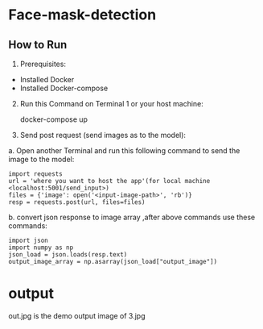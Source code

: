 # Face-mask-detection

## How to Run

1. Prerequisites:
-	Installed Docker
-	Installed Docker-compose

2. Run this Command on Terminal 1 or your host machine: 


	docker-compose up 

3. Send post request (send images as to the model):

a. Open another Terminal and run this following command to send the image to the model:

	import requests
	url = 'where you want to host the app'(for local machine <localhost:5001/send_input>)
	files = {'image': open('<input-image-path>', 'rb')}
	resp = requests.post(url, files=files)


b. convert json response to image array ,after above commands use these commands:

	import json
	import numpy as np
	json_load = json.loads(resp.text)
	output_image_array = np.asarray(json_load["output_image"])

# output

out.jpg is the demo output image of 3.jpg
